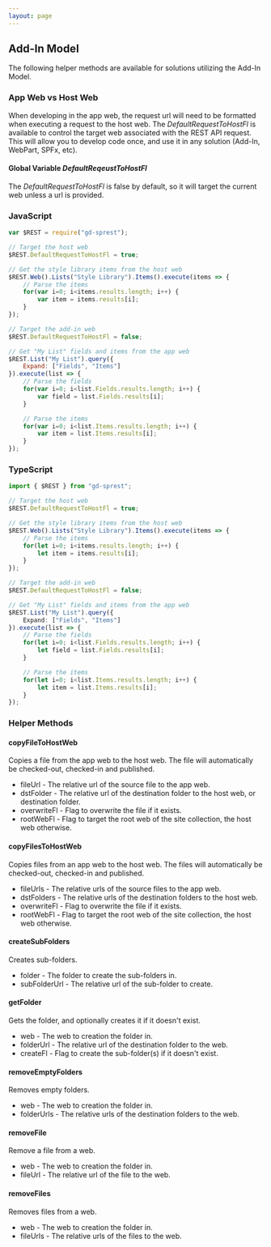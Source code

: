 ```yaml
---
layout: page
---
```


## Add-In Model

The following helper methods are available for solutions utilizing the Add-In Model.

### App Web vs Host Web
When developing in the app web, the request url will need to be formatted when executing a request to the host web. The _DefaultRequestToHostFl_ is available to control the target web associated with the REST API request. This will allow you to develop code once, and use it in any solution (Add-In, WebPart, SPFx, etc).

#### Global Variable _DefaultReqeustToHostFl_
The _DefaultRequestToHostFl_ is false by default, so it will target the current web unless a url is provided.

### JavaScript

```js
var $REST = require("gd-sprest");

// Target the host web
$REST.DefaultRequestToHostFl = true;

// Get the style library items from the host web
$REST.Web().Lists("Style Library").Items().execute(items => {
    // Parse the items
    for(var i=0; i<items.results.length; i++) {
        var item = items.results[i];
    }
});

// Target the add-in web
$REST.DefaultRequestToHostFl = false;

// Get "My List" fields and items from the app web
$REST.List("My List").query({
    Expand: ["Fields", "Items"]
}).execute(list => {
    // Parse the fields
    for(var i=0; i<list.Fields.results.length; i++) {
        var field = list.Fields.results[i];
    }

    // Parse the items
    for(var i=0; i<list.Items.results.length; i++) {
        var item = list.Items.results[i];
    }
});
```

### TypeScript

```ts
import { $REST } from "gd-sprest";

// Target the host web
$REST.DefaultRequestToHostFl = true;

// Get the style library items from the host web
$REST.Web().Lists("Style Library").Items().execute(items => {
    // Parse the items
    for(let i=0; i<items.results.length; i++) {
        let item = items.results[i];
    }
});

// Target the add-in web
$REST.DefaultRequestToHostFl = false;

// Get "My List" fields and items from the app web
$REST.List("My List").query({
    Expand: ["Fields", "Items"]
}).execute(list => {
    // Parse the fields
    for(let i=0; i<list.Fields.results.length; i++) {
        let field = list.Fields.results[i];
    }

    // Parse the items
    for(let i=0; i<list.Items.results.length; i++) {
        let item = list.Items.results[i];
    }
});
```

### Helper Methods

#### copyFileToHostWeb
Copies a file from the app web to the host web. The file will automatically be checked-out, checked-in and published.
* fileUrl - The relative url of the source file to the app web.
* dstFolder - The relative url of the destination folder to the host web, or destination folder.
* overwriteFl - Flag to overwrite the file if it exists.
* rootWebFl - Flag to target the root web of the site collection, the host web otherwise.

#### copyFilesToHostWeb
Copies files from an app web to the host web. The files will automatically be checked-out, checked-in and published.
* fileUrls - The relative urls of the source files to the app web.
* dstFolders - The relative urls of the destination folders to the host web.
* overwriteFl - Flag to overwrite the file if it exists.
* rootWebFl - Flag to target the root web of the site collection, the host web otherwise.

#### createSubFolders
Creates sub-folders.
* folder - The folder to create the sub-folders in.
* subFolderUrl - The relative url of the sub-folder to create.

#### getFolder
Gets the folder, and optionally creates it if it doesn't exist.
* web - The web to creation the folder in.
* folderUrl - The relative url of the destination folder to the web.
* createFl - Flag to create the sub-folder(s) if it doesn't exist.

#### removeEmptyFolders
Removes empty folders.
* web - The web to creation the folder in.
* folderUrls - The relative urls of the destination folders to the web.

#### removeFile
Remove a file from a web.
* web - The web to creation the folder in.
* fileUrl - The relative url of the file to the web.

#### removeFiles
Removes files from a web.
* web - The web to creation the folder in.
* fileUrls - The relative urls of the files to the web.